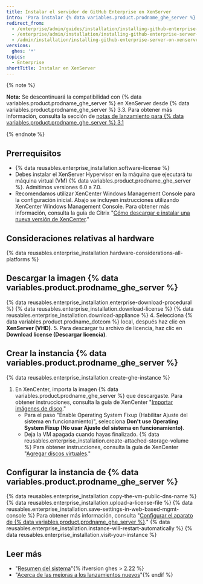 ```yaml
---
title: Instalar el servidor de GitHub Enterprise en XenServer
intro: 'Para instalar {% data variables.product.prodname_ghe_server %} en XenServer, debes implementar la imagen de disco {% data variables.product.prodname_ghe_server %} a un servidor XenServer.'
redirect_from:
  - /enterprise/admin/guides/installation/installing-github-enterprise-on-xenserver/
  - /enterprise/admin/installation/installing-github-enterprise-server-on-xenserver
  - /admin/installation/installing-github-enterprise-server-on-xenserver
versions:
  ghes: '*'
topics:
  - Enterprise
shortTitle: Instalar en XenServer
---
```


{% note %}

  **Nota:** Se descontinuará la compatibilidad con {% data variables.product.prodname_ghe_server %} en XenServer desde {% data variables.product.prodname_ghe_server %} 3.3. Para obtener más información, consulta la sección de [notas de lanzamiento para {% data variables.product.prodname_ghe_server %} 3.1](/admin/release-notes#3.1.0)

{% endnote %}

## Prerrequisitos

- {% data reusables.enterprise_installation.software-license %}
- Debes instalar el XenServer Hypervisor en la máquina que ejecutará tu máquina virtual (VM) {% data variables.product.prodname_ghe_server %}. Admitimos versiones 6.0 a 7.0.
- Recomendamos utilizar XenCenter Windows Management Console para la configuración inicial. Abajo se incluyen instrucciones utilizando XenCenter Windows Management Console. Para obtener más información, consulta la guía de Citrix "[Cómo descargar e instalar una nueva versión de XenCenter](https://support.citrix.com/article/CTX118531)."

## Consideraciones relativas al hardware

{% data reusables.enterprise_installation.hardware-considerations-all-platforms %}

## Descargar la imagen {% data variables.product.prodname_ghe_server %}

{% data reusables.enterprise_installation.enterprise-download-procedural %}
{% data reusables.enterprise_installation.download-license %}
{% data reusables.enterprise_installation.download-appliance %}
4. Selecciona {% data variables.product.prodname_dotcom %} local, después haz clic en **XenServer (VHD)**.
5. Para descargar tu archivo de licencia, haz clic en **Download license (Descargar licencia)**.

## Crear la instancia {% data variables.product.prodname_ghe_server %}

{% data reusables.enterprise_installation.create-ghe-instance %}

1. En XenCenter, importa la imagen {% data variables.product.prodname_ghe_server %} que descargaste. Para obtener instrucciones, consulta la guía de XenCenter "[Importar imágenes de disco](https://docs.citrix.com/en-us/xencenter/current-release/vms-importdiskimage.html)."
    - Para el paso "Enable Operating System Fixup (Habilitar Ajuste del sistema en funcionamiento)", selecciona **Don't use Operating System Fixup (No usar Ajuste del sistema en funcionamiento)**.
    - Deja la VM apagada cuando hayas finalizado.
{% data reusables.enterprise_installation.create-attached-storage-volume %} Para obtener instrucciones, consulta la guía de XenCenter "[Agregar discos virtuales](https://docs.citrix.com/en-us/xencenter/current-release/vms-storage-addnewdisk.html)."

## Configurar la instancia de {% data variables.product.prodname_ghe_server %}

{% data reusables.enterprise_installation.copy-the-vm-public-dns-name %}
{% data reusables.enterprise_installation.upload-a-license-file %}
{% data reusables.enterprise_installation.save-settings-in-web-based-mgmt-console %} Para obtener más información, consulta "[Configurar el aparato de {% data variables.product.prodname_ghe_server %}](/enterprise/admin/guides/installation/configuring-the-github-enterprise-server-appliance)."
{% data reusables.enterprise_installation.instance-will-restart-automatically %}
{% data reusables.enterprise_installation.visit-your-instance %}

## Leer más

- "[Resumen del sistema](/enterprise/admin/guides/installation/system-overview)"{% ifversion ghes > 2.22 %}
- "[Acerca de las mejoras a los lanzamientos nuevos](/admin/overview/about-upgrades-to-new-releases)"{% endif %}
